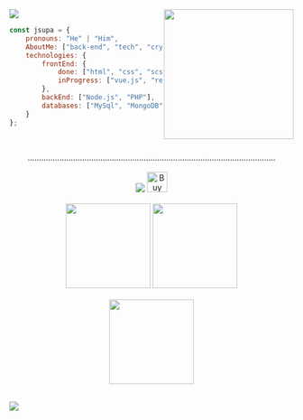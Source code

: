 
<img src="https://creepy-corp.eu/pika-bg.png">
<img align='right' src="https://creepy-corp.eu/pika.gif" width="230">
<br>

```js
const jsupa = {
    pronouns: "He" | "Him",
    AboutMe: ["back-end", "tech", "crypto", "web"],
    technologies: {
        frontEnd: {
            done: ["html", "css", "scss", "javascript", "jquery"],
            inProgress: ["vue.js", "react"],
        },
        backEnd: ["Node.js", "PHP"],
        databases: ["MySql", "MongoDB"],
    }
};
  ```
  <br>
  <p align="center">
  .............................................................................................................<br><br>
  <img src="https://visitor-badge.glitch.me/badge?page_id=jsupa.jsupa"> <a href='https://ko-fi.com/Y8Y246Y0V' target='_blank'><img height='20' style='border:0px;height:36px;' src='https://cdn.ko-fi.com/cdn/kofi5.png?v=2' border='0' alt='Buy Me a Coffee at ko-fi.com' /></a>
  <br><br>
  <img src="https://github-readme-stats.vercel.app/api/top-langs?username=jsupa&theme=dark&layout=compact" height="150">
  <img src="https://github-readme-stats.vercel.app/api?username=jsupa&theme=dark" height="150"><br><br>
  <img src="https://github-readme-stats.vercel.app/api/wakatime?username=jsupa&theme=dark" height="150">
  </p><br>
  <img src="https://creepy-corp.eu/pika-bg-bottom.png">
